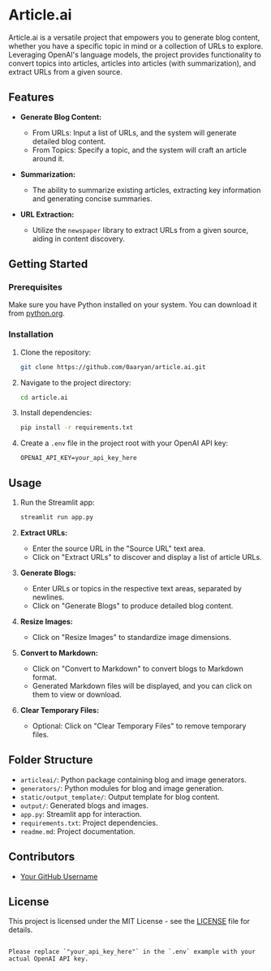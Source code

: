 # Article.ai

Article.ai is a versatile project that empowers you to generate blog content, whether you have a specific topic in mind or a collection of URLs to explore. Leveraging OpenAI's language models, the project provides functionality to convert topics into articles, articles into articles (with summarization), and extract URLs from a given source.

## Features

- **Generate Blog Content:**
  - From URLs: Input a list of URLs, and the system will generate detailed blog content.
  - From Topics: Specify a topic, and the system will craft an article around it.

- **Summarization:**
  - The ability to summarize existing articles, extracting key information and generating concise summaries.

- **URL Extraction:**
  - Utilize the `newspaper` library to extract URLs from a given source, aiding in content discovery.

## Getting Started

### Prerequisites

Make sure you have Python installed on your system. You can download it from [python.org](https://www.python.org/downloads/).

### Installation

1. Clone the repository:

   ```bash
   git clone https://github.com/0aaryan/article.ai.git
   ```

2. Navigate to the project directory:

   ```bash
   cd article.ai
   ```

3. Install dependencies:

   ```bash
   pip install -r requirements.txt
   ```

4. Create a `.env` file in the project root with your OpenAI API key:

   ```env
   OPENAI_API_KEY=your_api_key_here
   ```

## Usage

1. Run the Streamlit app:

   ```bash
   streamlit run app.py
   ```

2. **Extract URLs:**
   - Enter the source URL in the "Source URL" text area.
   - Click on "Extract URLs" to discover and display a list of article URLs.

3. **Generate Blogs:**
   - Enter URLs or topics in the respective text areas, separated by newlines.
   - Click on "Generate Blogs" to produce detailed blog content.

4. **Resize Images:**
   - Click on "Resize Images" to standardize image dimensions.

5. **Convert to Markdown:**
   - Click on "Convert to Markdown" to convert blogs to Markdown format.
   - Generated Markdown files will be displayed, and you can click on them to view or download.

6. **Clear Temporary Files:**
   - Optional: Click on "Clear Temporary Files" to remove temporary files.

## Folder Structure

- `articleai/`: Python package containing blog and image generators.
- `generators/`: Python modules for blog and image generation.
- `static/output_template/`: Output template for blog content.
- `output/`: Generated blogs and images.
- `app.py`: Streamlit app for interaction.
- `requirements.txt`: Project dependencies.
- `readme.md`: Project documentation.

## Contributors

- [Your GitHub Username](https://github.com/0aaryan)

## License

This project is licensed under the MIT License - see the [LICENSE](LICENSE) file for details.
```

Please replace `"your_api_key_here"` in the `.env` example with your actual OpenAI API key.
